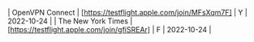 | OpenVPN Connect | [https://testflight.apple.com/join/MFsXqm7F] | Y | 2022-10-24 |
| The New York Times | [https://testflight.apple.com/join/gfiSREAr] | F | 2022-10-24 |
